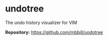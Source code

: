 # undotree

The undo history visualizer for VIM

**Repository:** <https://github.com/mbbill/undotree>

<!-- vim: set ft=markdown: -->